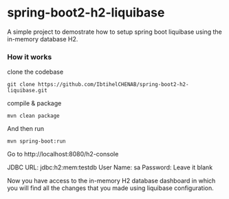 # spring-boot2-h2-liquibase

A simple project to demostrate how to setup spring boot liquibase using the in-memory database H2.

### How it works

clone the codebase 

```
git clone https://github.com/IbtihelCHENAB/spring-boot2-h2-liquibase.git
```
compile & package

```
mvn clean package
````
And then run 

```
mvn spring-boot:run
```

Go to http://localhost:8080/h2-console

JDBC URL: jdbc:h2:mem:testdb
User Name: sa
Password: Leave it blank

Now you have access to the in-memory H2 database dashboard in which you will find all the changes that you made using liquibase configuration.
